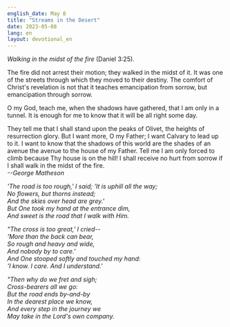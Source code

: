```yaml
---
english_date: May 8
title: "Streams in the Desert"
date: 2023-05-08
lang: en
layout: devotional_en
---
```





<p><em>Walking in the midst of the fire</em> (Daniel 3:25).

</p>

<p>The fire did not arrest their motion; they walked in the midst of it. It was one of the streets through which they moved to their destiny. The comfort of Christ's revelation is not that it teaches emancipation from sorrow, but emancipation through sorrow.

</p>

<p>O my God, teach me, when the shadows have gathered, that I am only in a tunnel. It is enough for me to know that it will be all right some day.

</p>

<p>They tell me that I shall stand upon the peaks of Olivet, the heights of resurrection glory. But I want more, O my Father; I want Calvary to lead up to it. I want to know that the shadows of this world are the shades of an avenue the avenue to the house of my Father. Tell me I am only forced to climb because Thy house is on the hill! I shall receive no hurt from sorrow if I shall walk in the midst of the fire.<br/> <em>--George Matheson</em>

</p>

<p><em>'The road is too rough,' I said; 'It is uphill all the way; </em><br/> <em>No flowers, but thorns instead;</em><br/> <em>And the skies over head are grey.'</em><br/> <em>But One took my hand at the entrance dim,</em><br/> <em>And sweet is the road that I walk with Him.</em>

</p>

<p><em>"The cross is too great,' I cried--</em><br/> <em>'More than the back can bear,</em><br/> <em>So rough and heavy and wide,</em><br/> <em>And nobody by to care.'</em><br/> <em>And One stooped softly and touched my hand:</em><br/> <em>'I know. I care. And I understand.'</em>

</p>

<p><em>"Then why do we fret and sigh;</em><br/> <em>Cross-bearers all we go:</em><br/> <em>But the road ends by-and-by</em><br/> <em>In the dearest place we know,</em><br/> <em>And every step in the journey we</em><br/> <em>May take in the Lord's own company.</em>

</p>

<p></p>